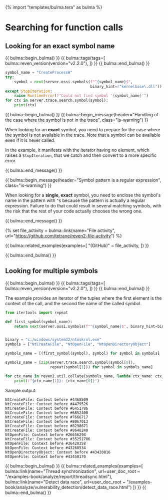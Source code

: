 {% import "templates/bulma.tera" as bulma %}

# Searching for function calls

## Looking for an exact symbol name

{{ bulma::begin_bulma() }}
{{ bulma::tags(tags=[
  bulma::reven_version(version="v2.2.0"),
]) }}
{{ bulma::end_bulma() }}

```py
symbol_name = "CreateProcessW"
try:
    symbol = next(server.ossi.symbols(f"^{symbol_name}$",
                                      binary_hint=r"kernelbase\.dll"))
except StopIteration:
    raise RuntimeError(f"Could not find symbol '{symbol_name}'")
for ctx in server.trace.search.symbol(symbol):
    print(ctx)
```

{{ bulma::begin_bulma() }}
{{ bulma::begin_message(header="Handling of the case where the symbol is not in the trace", class="is-warning") }}
<p>
    When looking for an <strong>exact</strong> symbol, you need to prepare for the case where the symbol is not available in the trace. Note that a symbol can be available <emph>even if it is never called</emph>.
</p>
<p>
    In the example, it manifests with the iterator having no element, which raises a <code>StopIteration</code>, that we catch and then convert to a more specific error.
</p>
{{ bulma::end_message() }}

{{ bulma::begin_message(header="Symbol pattern is a regular expression", class="is-warning") }}
<p>
    When looking for a <strong>single, exact</strong> symbol, you need to enclose the symbol's name
    in the pattern with <code>^$</code> because the pattern is actually a
    regular expression. Failure to do that could result in several matching
    symbols, with the risk that the rest of your code actually chooses the
    wrong one.
</p>
{{ bulma::end_message() }}

{% set file_activity = bulma::link(name="File activity", url="https://github.com/tetrane/reven2-file-activity") %}

{{ bulma::related_examples(examples=[
  "(GitHub)" ~ file_activity,
]) }}

{{ bulma::end_bulma() }}

## Looking for multiple symbols

{{ bulma::begin_bulma() }}
{{ bulma::tags(tags=[
  bulma::reven_version(version="v2.2.0"),
]) }}
{{ bulma::end_bulma() }}

The example provides an iterator of the tuples where the first element is the context of the call, and the second the name of the called symbol.

```py
from itertools import repeat

def first_symbol(symbol_name):
    return next(server.ossi.symbols(f"^{symbol_name}$", binary_hint=binary))


binary = "c:/windows/system32/ntoskrnl.exe"
symbols = ["NtCreateFile", "NtOpenFile", "NtOpenDirectoryObject"]

symbols_name = [(first_symbol(symbol), symbol) for symbol in symbols]

symbols_name = [zip(server.trace.search.symbol(symbol[0]),
                    repeat(symbol[1])) for symbol in symbols_name]

for ctx_name in reven2.util.collate(symbols_name, lambda ctx_name: ctx_name[0]):
    print(f"{ctx_name[1]}: {ctx_name[0]}")
```

Sample output:

```
NtCreateFile: Context before #4468509
NtCreateFile: Context before #4479526
NtCreateFile: Context before #6451786
NtCreateFile: Context before #6852400
NtCreateFile: Context before #7666717
NtCreateFile: Context before #8067013
NtCreateFile: Context before #8298671
NtCreateFile: Context before #8648240
NtOpenFile: Context before #26656294
NtCreateFile: Context before #35251786
NtOpenFile: Context before #36420358
NtOpenFile: Context before #43268534
NtOpenDirectoryObject: Context before #43420816
NtOpenFile: Context before #43450170
```

{{ bulma::begin_bulma() }}
{{ bulma::related_examples(examples=[
  bulma::link(name="Thread synchronization", url=user_doc_root ~ "/examples-book/analyze/report/threadsync.html"),
  bulma::link(name="Detect data race", url=user_doc_root ~ "/examples-book/analyze/vulnerability_detection/detect_data_race.html")
]) }}
{{ bulma::end_bulma() }}
